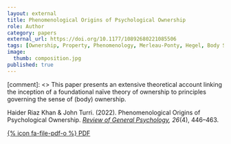 ```yaml
---
layout: external
title: Phenomenological Origins of Psychological Ownership
role: Author
category: papers
external_url: https://doi.org/10.1177/10892680221085506
tags: [Ownership, Property, Phenomenology, Merleau-Ponty, Hegel, Body Schema, Psychology, Minimal Self]
image:
  thumb: composition.jpg
published: true
---
```


[comment]: <> This paper presents an extensive theoretical account linking the inception of a foundational naïve theory of ownership to principles governing the sense of (body) ownership.

Haider Riaz Khan & John Turri. (2022). Phenomenological Origins of Psychological Ownership. *[Review of General Psychology](https://journals.sagepub.com/home/RGP), 26*(4), 446–463.

[{% icon fa-file-pdf-o %} PDF](/papers/Ownership_RGP.pdf)
